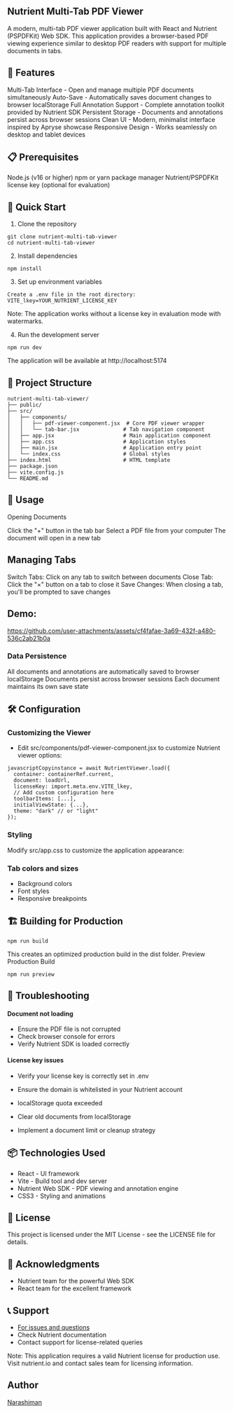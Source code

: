 ## Nutrient Multi-Tab PDF Viewer
A modern, multi-tab PDF viewer application built with React and Nutrient (PSPDFKit) Web SDK. This application provides a browser-based PDF viewing experience similar to desktop PDF readers with support for multiple documents in tabs.

## 🌟 Features
Multi-Tab Interface - Open and manage multiple PDF documents simultaneously
Auto-Save - Automatically saves document changes to browser localStorage
Full Annotation Support - Complete annotation toolkit provided by Nutrient SDK
Persistent Storage - Documents and annotations persist across browser sessions
Clean UI - Modern, minimalist interface inspired by Apryse showcase
Responsive Design - Works seamlessly on desktop and tablet devices

## 📋 Prerequisites
Node.js (v16 or higher)
npm or yarn package manager
Nutrient/PSPDFKit license key (optional for evaluation)

## 🚀 Quick Start

1. Clone the repository
```
git clone nutrient-multi-tab-viewer
cd nutrient-multi-tab-viewer
```

2. Install dependencies
```
npm install
```

3. Set up environment variables
```
Create a .env file in the root directory: 
VITE_lkey=YOUR_NUTRIENT_LICENSE_KEY
```
Note: The application works without a license key in evaluation mode with watermarks.

4. Run the development server
```
npm run dev
```
The application will be available at http://localhost:5174

## 📁 Project Structure
```
nutrient-multi-tab-viewer/
├── public/
├── src/
│   ├── components/
│   │   ├── pdf-viewer-component.jsx  # Core PDF viewer wrapper
│   │   └── tab-bar.jsx              # Tab navigation component
│   ├── app.jsx                      # Main application component
│   ├── app.css                      # Application styles
│   ├── main.jsx                     # Application entry point
│   └── index.css                    # Global styles
├── index.html                       # HTML template
├── package.json
├── vite.config.js
└── README.md
```

## 🎯 Usage
Opening Documents

Click the "+" button in the tab bar
Select a PDF file from your computer
The document will open in a new tab

## Managing Tabs

Switch Tabs: Click on any tab to switch between documents
Close Tab: Click the "×" button on a tab to close it
Save Changes: When closing a tab, you'll be prompted to save changes

## Demo:
https://github.com/user-attachments/assets/cf4fafae-3a69-432f-a480-536c2ab21b0a

### Data Persistence
All documents and annotations are automatically saved to browser localStorage
Documents persist across browser sessions
Each document maintains its own save state

## 🛠️ Configuration
### Customizing the Viewer
- Edit src/components/pdf-viewer-component.jsx to customize Nutrient viewer options:
```
javascriptCopyinstance = await NutrientViewer.load({
  container: containerRef.current,
  document: loadUrl,
  licenseKey: import.meta.env.VITE_lkey,
  // Add custom configuration here
  toolbarItems: [...],
  initialViewState: {...},
  theme: "dark" // or "light"
});
```

### Styling
Modify src/app.css to customize the application appearance:

### Tab colors and sizes
- Background colors
- Font styles
- Responsive breakpoints

## 🏗️ Building for Production
```
npm run build
```

This creates an optimized production build in the dist folder.
Preview Production Build
```
npm run preview
```

## 🔧 Troubleshooting
#### Document not loading
- Ensure the PDF file is not corrupted
- Check browser console for errors
- Verify Nutrient SDK is loaded correctly

#### License key issues
- Verify your license key is correctly set in .env
- Ensure the domain is whitelisted in your Nutrient account

- localStorage quota exceeded

- Clear old documents from localStorage
- Implement a document limit or cleanup strategy

## 📦 Technologies Used

- React - UI framework
- Vite - Build tool and dev server
- Nutrient Web SDK - PDF viewing and annotation engine
- CSS3 - Styling and animations

## 📄 License
This project is licensed under the MIT License - see the LICENSE file for details.

## 🙏 Acknowledgments

- Nutrient team for the powerful Web SDK
- React team for the excellent framework

## 📞 Support
- [For issues and questions](https://support.nutrient.io/hc/en-us/requests/new)
- Check Nutrient documentation
- Contact support for license-related queries

Note: This application requires a valid Nutrient license for production use. 
Visit nutrient.io and contact sales team for licensing information.

## Author
[Narashiman](https://www.linkedin.com/in/narashimank/)
